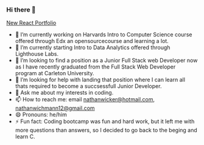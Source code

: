 ### Hi there 👋

<a href="https://nathanwichmann.github.io/My-App/">New React Portfolio</a>
- 🔭 I’m currently working on Harvards Intro to Computer Science course offered through Edx an opensourcecourse and learning a lot.
- 🌱 I’m currently starting Intro to Data Analytics offered through Lighthouse Labs.
- 👯 I’m looking to find a position as a Junior Full Stack web Developer now as I have recently graduated from the Full Stack Web Developer program at Carleton University.
- 🤔 I’m looking for help with landing that position where I can learn all thats required to become a succsessfull Junior Developer.
- 💬 Ask me about my interests in coding. 
- 📫 How to reach me: email nathanwicker@hotmail.com, nathanwichmann12@gmail.com
- 😄 Pronouns: he/him
- ⚡ Fun fact: Coding bootcamp was fun and hard work, but it left me with more questions than answers, so I decided to go back to the beging and learn C.



